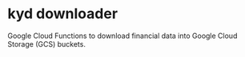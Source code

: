 
# kyd downloader

Google Cloud Functions to download financial data into Google Cloud Storage (GCS) buckets.